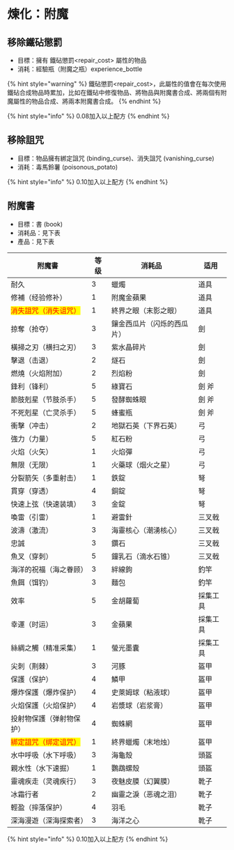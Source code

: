 # 煉化：附魔

## 移除鐵砧懲罰

* 目標：擁有 鐵砧懲罰\<repair\_cost> 屬性的物品
* 消耗：經驗瓶（附魔之瓶）experience\_bottle

{% hint style="warning" %}
鐵砧懲罰\<repair\_cost>，此屬性的值會在每次使用鐵砧合成物品時累加，比如在鐵砧中修復物品、將物品與附魔書合成、將兩個有附魔屬性的物品合成、將兩本附魔書合成。
{% endhint %}

{% hint style="info" %}
0.08加入以上配方
{% endhint %}

## 移除詛咒

* 目標：物品擁有綁定詛咒 (binding\_curse)、消失詛咒 (vanishing\_curse)
* 消耗：毒馬鈴薯 (poisonous\_potato)

{% hint style="info" %}
0.10加入以上配方
{% endhint %}

## 附魔書

* 目標：書 (book)
* 消耗品：見下表
* 產品：見下表

| 附魔書                                        | 等级 | 消耗品           | 适用   |
| ------------------------------------------ | -- | ------------- | ---- |
| 耐久                                         | 3  | 蠟燭            | 道具   |
| 修補（经验修补）                                   | 1  | 附魔金蘋果         | 道具   |
| <mark style="color:red;">消失詛咒（消失诅咒）</mark> | 1  | 終界之眼（末影之眼）    | 道具   |
| 掠奪（抢夺）                                     | 3  | 鑲金西瓜片（闪烁的西瓜片） | 劍    |
| 橫掃之刃（横扫之刃）                                 | 3  | 紫水晶碎片         | 劍    |
| 擊退（击退）                                     | 2  | 燧石            | 劍    |
| 燃燒（火焰附加）                                   | 2  | 烈焰粉           | 劍    |
| 鋒利（锋利）                                     | 5  | 綠寶石           | 劍 斧  |
| 節肢剋星（节肢杀手）                                 | 5  | 發酵蜘蛛眼         | 劍 斧  |
| 不死剋星（亡灵杀手）                                 | 5  | 蜂蜜瓶           | 劍 斧  |
| 衝擊（冲击）                                     | 2  | 地獄石英（下界石英）    | 弓    |
| 強力（力量）                                     | 5  | 紅石粉           | 弓    |
| 火焰（火矢）                                     | 1  | 火焰彈           | 弓    |
| 無限（无限）                                     | 1  | 火藥球（烟火之星）     | 弓    |
| 分裂箭矢（多重射击）                                 | 1  | 鉄錠            | 弩    |
| 貫穿（穿透）                                     | 4  | 銅錠            | 弩    |
| 快速上弦（快速装填）                                 | 3  | 金錠            | 弩    |
| 喚雷（引雷）                                     | 1  | 避雷針           | 三叉戟  |
| 波濤（激流）                                     | 3  | 海靈核心（潮湧核心）    | 三叉戟  |
| 忠誠                                         | 3  | 鑽石            | 三叉戟  |
| 魚叉（穿刺）                                     | 5  | 鐘乳石（滴水石锥）     | 三叉戟  |
| 海洋的祝福（海之眷顾）                                | 3  | 絆線鉤           | 釣竿   |
| 魚餌（饵钓）                                     | 3  | 麵包            | 釣竿   |
| 效率                                         | 5  | 金胡蘿蔔          | 採集工具 |
| 幸運（时运）                                     | 3  | 金蘋果           | 採集工具 |
| 絲綢之觸（精准采集）                                 | 1  | 螢光墨囊          | 採集工具 |
| 尖刺（荆棘）                                     | 3  | 河豚            | 盔甲   |
| 保護（保护）                                     | 4  | 鱗甲            | 盔甲   |
| 爆炸保護（爆炸保护）                                 | 4  | 史萊姆球（粘液球）     | 盔甲   |
| 火焰保護（火焰保护）                                 | 4  | 岩漿球（岩浆膏）      | 盔甲   |
| 投射物保護（弹射物保护）                               | 4  | 蜘蛛網           | 盔甲   |
| <mark style="color:red;">綁定詛咒（绑定诅咒）</mark> | 1  | 終界蠟燭（末地烛）     | 盔甲   |
| 水中呼吸（水下呼吸）                                 | 3  | 海龜殼           | 頭盔   |
| 親水性（水下速掘）                                  | 1  | 鸚鵡螺殼          | 頭盔   |
| 靈魂疾走（灵魂疾行）                                 | 3  | 夜魅皮膜（幻翼膜）     | 靴子   |
| 冰霜行者                                       | 2  | 幽靈之淚（恶魂之泪）    | 靴子   |
| 輕盈（摔落保护）                                   | 4  | 羽毛            | 靴子   |
| 深海漫遊（深海探索者）                                | 3  | 海洋之心          | 靴子   |

{% hint style="info" %}
0.10加入以上配方
{% endhint %}
